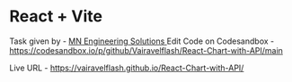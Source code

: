 # React + Vite
Task given by - [MN Engineering Solutions ](https://mnengineeringsolutions.com/)
Edit Code on Codesandbox - https://codesandbox.io/p/github/Vairavelflash/React-Chart-with-API/main

Live  URL - https://vairavelflash.github.io/React-Chart-with-API/
